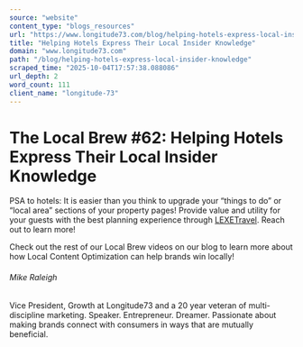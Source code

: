 ```yaml
---
source: "website"
content_type: "blogs_resources"
url: "https://www.longitude73.com/blog/helping-hotels-express-local-insider-knowledge"
title: "Helping Hotels Express Their Local Insider Knowledge"
domain: "www.longitude73.com"
path: "/blog/helping-hotels-express-local-insider-knowledge"
scraped_time: "2025-10-04T17:57:38.088086"
url_depth: 2
word_count: 111
client_name: "longitude-73"
---
```


# The Local Brew #62: Helping Hotels Express Their Local Insider Knowledge

PSA to hotels: It is easier than you think to upgrade your “things to do” or “local area” sections of your property pages! Provide value and utility for your guests with the best planning experience through [LEXETravel](/blog/the-local-brew-74-lexetravel-keeping-potential-guests-on-task-through-booking). Reach out to learn more!

Check out the rest of our Local Brew videos on our blog to learn more about how Local Content Optimization can help brands win locally!

###### Mike Raleigh

Vice President, Growth at Longitude73 and a 20 year veteran of multi-discipline marketing. Speaker. Entrepreneur. Dreamer. Passionate about making brands connect with consumers in ways that are mutually beneficial.